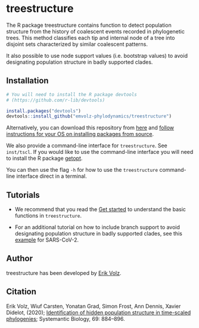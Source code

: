 # treestructure

The R package treestructure contains function to detect population structure from 
the history of coalescent events recorded in phylogenetic trees. 
This method classifies each tip and internal node of a tree into disjoint sets 
characterized by similar coalescent patterns.

It also possible to use node support values (i.e. bootstrap values) to avoid 
designating population structure in badly supported clades.



## Installation

```r
# You will need to install the R package devtools 
# (https://github.com/r-lib/devtools)

install.packages("devtools")
devtools::install_github("emvolz-phylodynamics/treestructure")
```

Alternatively, you can download this repository from [here](https://github.com/emvolz-phylodynamics/treestructure/) and [follow instructions for your OS on installing packages from source](https://cran.r-project.org/doc/manuals/r-release/R-admin.html#Installing-packages).

We also provide a command-line interface for `treestructure`. See `inst/tscl`.
If you would like to use the command-line interface you will need to install
the R package [getopt](https://github.com/trevorld/r-getopt).

You can then use the flag `-h` for how to use the `treestructure` command-line 
interface direct in a terminal.


## Tutorials 

* We recommend that you read the [Get started](http://emvolz-phylodynamics.github.io/treestructure/articles/treestructure.html) to 
understand the basic functions in `treestructure`.

* For an additional tutorial on how to include branch support to avoid designating 
population structure in badly supported clades, see this 
[example](http://emvolz-phylodynamics.github.io/treestructure/articles/supportValsUpdate.html) for SARS-CoV-2.


## Author

treestructure has been developed by [Erik Volz](https://profiles.imperial.ac.uk/e.volz).


## Citation

Erik Volz, Wiuf Carsten, Yonatan Grad, Simon Frost, Ann Dennis, Xavier Didelot, 
(2020); [Identification of hidden population structure in time-scaled phylogenies](https://academic.oup.com/sysbio/article/69/5/884/5734655); 
Systemantic Biology, 69: 884–896.
